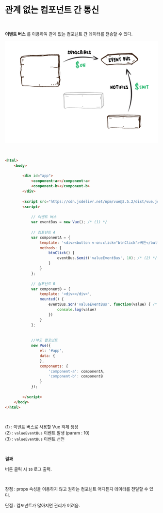 
# 관계 없는 컴포넌트 간 통신

&nbsp;

**이벤트 버스** 를 이용하여 관계 없는 컴포넌트 간 데이터를 전송할 수 있다.

![](./assets/eventbus.png)

&nbsp;

```html
<html>
    <body>
        
        <div id="app">
            <component-a></component-a>
            <component-b></component-b>
        </div>

        <script src="https://cdn.jsdelivr.net/npm/vue@2.5.2/dist/vue.js"></script>
        <script>

            // 이벤트 버스
            var eventBus = new Vue(); /* (1) */

            // 컴포넌트 A
            var componentA = {
                template: '<div><button v-on:click="btnClick">버튼</button></div>',
                methods: {
                    btnClick() {
                        eventBus.$emit('valueEventBus', 10); /* (2) */
                    }
                }
            };

            // 컴포넌트 B
            var componentB = {
                template: '<div></div>',
                mounted() {
                    eventBus.$on('valueEventBus', function(value) { /* (3) */
                        console.log(value)
                    })
                }
            };


            //부모 컴포넌트
            new Vue({
                el: '#app',
                data: {
                },
                components: {
                    'component-a': componentA,
                    'component-b': componentB
                }
            });

        </script>
    </body>
</html>
```

&nbsp;

(1) : 이벤트 버스로 사용할 Vue 객체 생성  
(2) : `valueEventBus` 이벤트 발생 (param : 10)  
(3) : `valueEventBus` 이벤트 선언

&nbsp;

**결과**

버튼 클릭 시 `10` 로그 출력.

&nbsp;

장점 : props 속성을 이용하지 않고 원하는 컴포넌트 어디든지 데이터를 전달할 수 있다.

단점 : 컴포넌트가 많아지면 관리가 어려움.